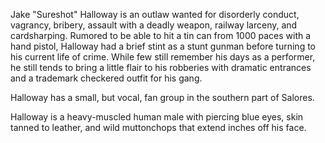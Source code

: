 Jake "Sureshot" Halloway is an outlaw wanted for disorderly conduct, vagrancy, bribery, assault with a deadly weapon, railway larceny, and cardsharping. Rumored to be able to hit a tin can from 1000 paces with a hand pistol, Halloway had a brief stint as a stunt gunman before turning to his current life of crime. While few still remember his days as a performer, he still tends to bring a little flair to his robberies with dramatic entrances and a trademark checkered outfit for his gang.

Halloway has a small, but vocal, fan group in the southern part of Salores.

Halloway is a heavy-muscled human male with piercing blue eyes, skin tanned to leather, and wild muttonchops that extend inches off his face.
